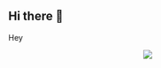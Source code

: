 ## Hi there 👋
<p>Hey</p>
<p align="center">
  <a href="https://skillicons.dev">
    <img src="https://skillicons.dev/icons?i=html,css,js,py,unity,kali" />
  </a>
</p>
<!--
**Elneocapo/Elneocapo** is a ✨ _special_ ✨ repository because its `README.md` (this file) appears on your GitHub profile.

Here are some ideas to get you started:

- 🔭 I’m currently working on ...
- 🌱 I’m currently learning ...
- 👯 I’m looking to collaborate on ...
- 🤔 I’m looking for help with ...
- 💬 Ask me about ...
- 📫 How to reach me: ...
- 😄 Pronouns: ...
- ⚡ Fun fact: ...
-->
